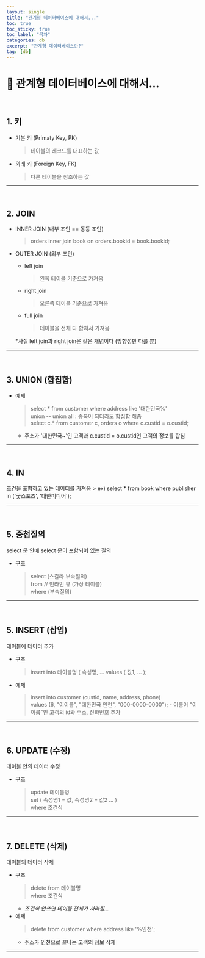 ```yaml
---
layout: single
title: "관계형 데이터베이스에 대해서..."
toc: true
toc_sticky: true
toc_label: "목차"
categories: db
excerpt: "관계형 데이터베이스란?"
tag: [db]
---
```

# 📘 관계형 데이터베이스에 대해서...

<br>

## 1. 키

- 기본 키 (Primaty Key, PK) 
    > 테이블의 레코드를 대표하는 값  

- 외래 키 (Foreign Key, FK) 
    > 다른 테이블을 참조하는 값

---
<br>

## 2. JOIN

- INNER JOIN (내부 조인 == 동등 조인)  
    > orders  inner join book  on orders.bookid = book.bookid;

- OUTER JOIN (외부 조인)

    - left join  
        > 왼쪽 테이블 기준으로 가져옴  

    - right join  
        > 오른쪽 테이블 기준으로 가져옴  

    - full join  
        > 테이블을 전체 다 합쳐서 가져옴  

     *사실 left join과 right join은 같은 개념이다 (방향성만 다를 뿐)

--- 
<br>

## 3. UNION (합집합)
- 예제
    > select * from customer where address like '대한민국%'  
    union -- union all : 중복이 되더라도 합집합 해줌  
    select c.* from customer c, orders o where c.custid = o.custid;  
    - 주소가 '대한민국~'인 고객과 c.custid = o.custid인 고객의 정보를 합침  

---
<br>

## 4. IN
조건을 포함하고 있는 데이터를 가져옴
    > ex) select * from book where publisher in ('굿스포츠', '대한미디어');  

---
<br>

## 5. 중첩질의
select 문 안에 select 문이 포함되어 있는 질의
- 구조  
  > select (스칼라 부속질의)<br>from // 인라인 뷰 (가상 테이블) <br> where (부속질의)

---
<br>

## 5. INSERT (삽입)
테이블에 데이터 추가
- 구조
    > insert into 테이블명 ( 속성명, ...  values ( 값1, ... );  
- 예제
    > insert into customer (custid, name, address, phone)  
	    values (6, "이이름", "대한민국 인천", "000-0000-0000");
        - 이름이 "이이름"인 고객의 id와 주소, 전화번호 추가

---
<br>

## 6. UPDATE (수정)
테이블 안의 데이터 수정
- 구조
    > update 테이블명<br>set ( 속성명1 = 값, 속성명2 = 값2 ... )<br>where 조건식

---
<br>

## 7. DELETE (삭제)
테이블의 데이터 삭제
- 구조
    > delete from 테이블명<br>where 조건식
    - *조건식 안쓰면 테이블 전체가 사라짐...*  
- 예제
    > delete from customer where address like '%인천';
    - 주소가 인천으로 끝나는 고객의 정보 삭제

---
<br>